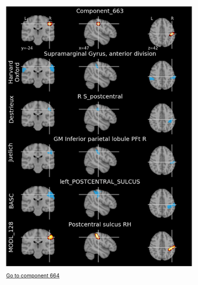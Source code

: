 


![663](preliminary/663.jpg "Component 663")

[Go to component 664](https://parietal-inria.github.io/MODL_atlas/1024/664 "Component 664")